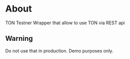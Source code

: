 # About
TON Testner Wrapper that allow to use TON via REST api
## Warning
Do not use that in production. Demo purposes only.
